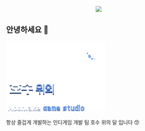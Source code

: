 <div align="center">
 <img src="https://capsule-render.vercel.app/api?type=waving&height=300&color=gradient&text=호수%20위의%20달&section=header&reversal=false&textBg=false&descAlign=50&descAlignY=58&desc=Moon%20on%20the%20Lake&descSize=12&fontAlignY=38" />
</div>

## 안녕하세요 👋
<div align="left">
 <img src="https://github.com/moonlake-kr/.github/blob/main/profile/teamlogo_transparent.png"/>
</div>
<br>
항상 즐겁게 개발하는 인디게임 개발 팀 호수 위의 달 입니다 😙
